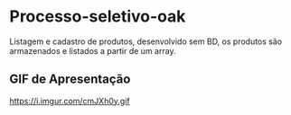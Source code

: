 # Processo-seletivo-oak

Listagem e cadastro de produtos, desenvolvido sem BD, os produtos são armazenados e listados a partir de um array. 


## GIF de Apresentação
https://i.imgur.com/cmJXh0y.gif
